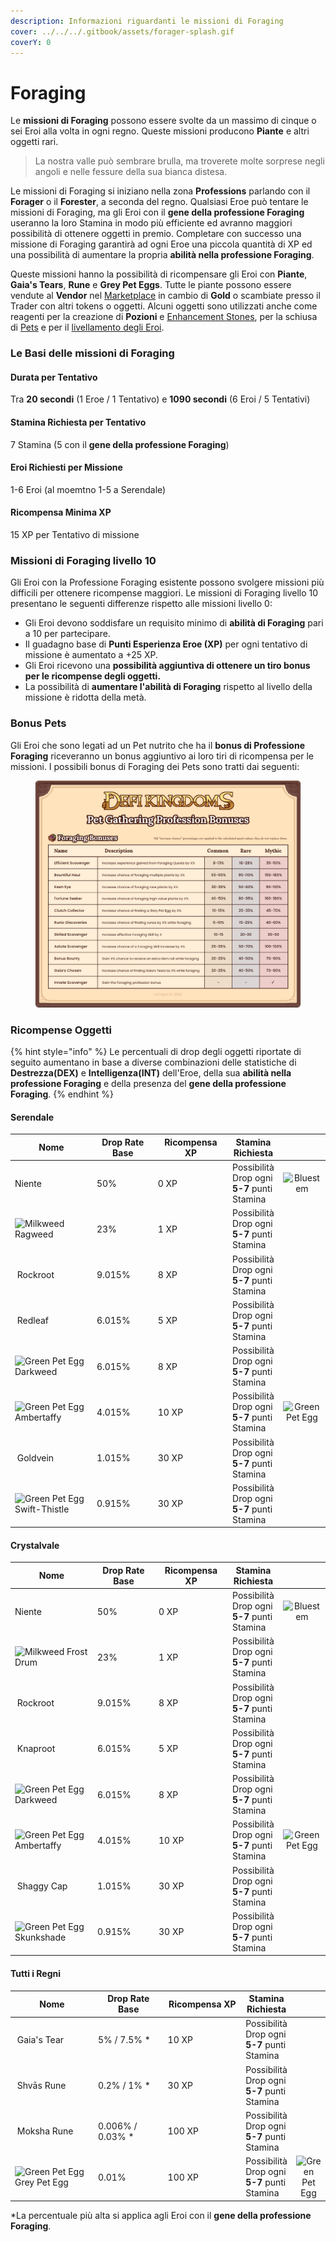 ```yaml
---
description: Informazioni riguardanti le missioni di Foraging
cover: ../../../.gitbook/assets/forager-splash.gif
coverY: 0
---
```


# Foraging

Le **missioni di Foraging** possono essere svolte da un massimo di cinque o sei Eroi alla volta in ogni regno. Queste missioni producono **Piante** e altri oggetti rari.

> La nostra valle può sembrare brulla, ma troverete molte sorprese negli angoli e nelle fessure della sua bianca distesa.

Le missioni di Foraging si iniziano nella zona **Professions** parlando con il **Forager** o il **Forester**, a seconda del regno. Qualsiasi Eroe può tentare le missioni di Foraging, ma gli Eroi con il **gene della professione Foraging** useranno la loro Stamina in modo più efficiente ed avranno maggiori possibilità di ottenere oggetti in premio. Completare con successo una missione di Foraging garantirà ad ogni Eroe una piccola quantità di XP ed una possibilità di aumentare la propria **abilità nella professione Foraging**.

Queste missioni hanno la possibilità di ricompensare gli Eroi con **Piante**, **Gaia's Tears**, **Rune** e **Grey Pet Eggs**. Tutte le piante possono essere vendute al **Vendor** nel [Marketplace](../../../gameplay/zone-di-gioco/marketplace.md) in cambio di **Gold** o scambiate presso il Trader con altri tokens o oggetti. Alcuni oggetti sono utilizzati anche come reagenti per la creazione di **Pozioni** e [Enhancement Stones](../../../gameplay/oggetti/enhancement-stones.md), per la schiusa di [Pets](../heroes/pets.md) e per il [livellamento degli Eroi](../heroes/leveling.md).

### Le Basi delle missioni di Foraging

#### Durata per Tentativo

Tra **20 secondi** (1 Eroe / 1 Tentativo) e **1090 secondi** (6 Eroi / 5 Tentativi)

#### Stamina Richiesta per Tentativo

7 Stamina (5 con il **gene della professione Foraging**)

#### Eroi Richiesti per Missione

1-6 Eroi (al moemtno 1-5 a Serendale)

#### Ricompensa Minima XP

15 XP per Tentativo di missione

### **Missioni di Foraging livello 10**

Gli Eroi con la Professione Foraging esistente possono svolgere missioni più difficili per ottenere ricompense maggiori. Le missioni di Foraging livello 10 presentano le seguenti differenze rispetto alle missioni livello 0:

* Gli Eroi devono soddisfare un requisito minimo di **abilità di Foraging** pari a 10 per partecipare.
* Il guadagno base di **Punti Esperienza Eroe (XP)** per ogni tentativo di missione è aumentato a +25 XP.
* Gli Eroi ricevono una **possibilità aggiuntiva di ottenere un tiro bonus per le ricompense degli oggetti.**
* La possibilità di **aumentare l'abilità di Foraging** rispetto al livello della missione è ridotta della metà.

### Bonus Pets

Gli Eroi che sono legati ad un Pet nutrito che ha il **bonus di Professione Foraging** riceveranno un bonus aggiuntivo ai loro tiri di ricompensa per le missioni. I possibili bonus di Foraging dei Pets sono tratti dai seguenti:

<figure><img src="../../../.gitbook/assets/image (8).png" alt=""><figcaption></figcaption></figure>

### **Ricompense Oggetti**

{% hint style="info" %}
Le percentuali di drop degli oggetti riportate di seguito aumentano in base a diverse combinazioni delle statistiche di **Destrezza(DEX)** e **Intelligenza(INT)** dell'Eroe, della sua **abilità nella professione Foraging** e della presenza del **gene della professione Foraging**.
{% endhint %}

#### Serendale

<table><thead><tr><th width="213.69851729818782">Nome</th><th width="152">Drop Rate Base</th><th width="153">Ricompensa XP</th><th>Stamina Richiesta</th><th data-hidden align="center"> </th></tr></thead><tbody><tr><td>Niente</td><td>50%</td><td>0 XP</td><td>Possibilità Drop ogni <strong>5-7</strong> punti Stamina</td><td align="center"><img src="https://defi-kingdoms.b-cdn.net/art-assets/items/bluestem.png" alt="Bluestem"></td></tr><tr><td><img src="https://defi-kingdoms.b-cdn.net/art-assets/items/ragweed.png" alt="Milkweed"> Ragweed</td><td>23%</td><td>1 XP</td><td>Possibilità Drop ogni <strong>5-7</strong> punti Stamina</td><td align="center"></td></tr><tr><td><img src="https://defi-kingdoms.b-cdn.net/art-assets/items/rockroot.png" alt="" data-size="original"> Rockroot</td><td>9.015%</td><td>8 XP</td><td>Possibilità Drop ogni <strong>5-7</strong> punti Stamina</td><td align="center"></td></tr><tr><td><img src="https://defi-kingdoms.b-cdn.net/art-assets/items/redleaf.png" alt="" data-size="original"> Redleaf</td><td>6.015%</td><td>5 XP</td><td>Possibilità Drop ogni <strong>5-7</strong> punti Stamina</td><td align="center"></td></tr><tr><td><img src="https://defi-kingdoms.b-cdn.net/art-assets/items/darkweed.png" alt="Green Pet Egg"> Darkweed</td><td>6.015%</td><td>8 XP</td><td>Possibilità Drop ogni <strong>5-7</strong> punti Stamina</td><td align="center"></td></tr><tr><td><img src="https://defi-kingdoms.b-cdn.net/art-assets/items/ambertaffy.png" alt="Green Pet Egg" data-size="original"> Ambertaffy</td><td>4.015%</td><td>10 XP</td><td>Possibilità Drop ogni <strong>5-7</strong> punti Stamina</td><td align="center"><img src="https://defi-kingdoms.b-cdn.net/art-assets/items/pet-egg-green.png" alt="Green Pet Egg"></td></tr><tr><td><img src="https://defi-kingdoms.b-cdn.net/art-assets/items/goldvein.png" alt=""> Goldvein</td><td>1.015%</td><td>30 XP</td><td>Possibilità Drop ogni <strong>5-7</strong> punti Stamina</td><td align="center"></td></tr><tr><td><img src="https://defi-kingdoms.b-cdn.net/art-assets/items/swift-thistle.png" alt="Green Pet Egg"> Swift-Thistle</td><td>0.915%</td><td>30 XP</td><td>Possibilità Drop ogni <strong>5-7</strong> punti Stamina</td><td align="center"></td></tr></tbody></table>

#### Crystalvale

<table><thead><tr><th width="209.69851729818782">Nome</th><th width="159">Drop Rate Base</th><th width="153">Ricompensa XP</th><th>Stamina Richiesta</th><th data-hidden align="center"> </th></tr></thead><tbody><tr><td>Niente</td><td>50%</td><td>0 XP</td><td>Possibilità Drop ogni <strong>5-7</strong> punti Stamina</td><td align="center"><img src="https://defi-kingdoms.b-cdn.net/art-assets/items/bluestem.png" alt="Bluestem"></td></tr><tr><td><img src="https://defi-kingdoms.b-cdn.net/art-assets/items/frost-drum.png" alt="Milkweed"> Frost Drum</td><td>23%</td><td>1 XP</td><td>Possibilità Drop ogni <strong>5-7</strong> punti Stamina</td><td align="center"></td></tr><tr><td><img src="https://defi-kingdoms.b-cdn.net/art-assets/items/rockroot.png" alt="" data-size="original"> Rockroot</td><td>9.015%</td><td>8 XP</td><td>Possibilità Drop ogni <strong>5-7</strong> punti Stamina</td><td align="center"></td></tr><tr><td><img src="https://defi-kingdoms.b-cdn.net/art-assets/items/redleaf.png" alt="" data-size="original"> Knaproot</td><td>6.015%</td><td>5 XP</td><td>Possibilità Drop ogni <strong>5-7</strong> punti Stamina</td><td align="center"></td></tr><tr><td><img src="https://defi-kingdoms.b-cdn.net/art-assets/items/darkweed.png" alt="Green Pet Egg"> Darkweed</td><td>6.015%</td><td>8 XP</td><td>Possibilità Drop ogni <strong>5-7</strong> punti Stamina</td><td align="center"></td></tr><tr><td><img src="https://defi-kingdoms.b-cdn.net/art-assets/items/ambertaffy.png" alt="Green Pet Egg" data-size="original"> Ambertaffy</td><td>4.015%</td><td>10 XP</td><td>Possibilità Drop ogni <strong>5-7</strong> punti Stamina</td><td align="center"><img src="https://defi-kingdoms.b-cdn.net/art-assets/items/pet-egg-green.png" alt="Green Pet Egg"></td></tr><tr><td><img src="https://defi-kingdoms.b-cdn.net/art-assets/items/shaggyCaps.png" alt=""> Shaggy Cap</td><td>1.015%</td><td>30 XP</td><td>Possibilità Drop ogni <strong>5-7</strong> punti Stamina</td><td align="center"></td></tr><tr><td><img src="https://defi-kingdoms.b-cdn.net/art-assets/items/skunkShade.png" alt="Green Pet Egg"> Skunkshade</td><td>0.915%</td><td>30 XP</td><td>Possibilità Drop ogni <strong>5-7</strong> punti Stamina</td><td align="center"></td></tr></tbody></table>

#### Tutti i Regni

<table><thead><tr><th width="221.69851729818782">Nome</th><th width="165">Drop Rate Base</th><th width="151">Ricompensa XP</th><th>Stamina Richiesta</th><th data-hidden align="center"> </th></tr></thead><tbody><tr><td><img src="https://defi-kingdoms.b-cdn.net/art-assets/items/gaias-tear.png" alt="" data-size="original"> Gaia's Tear</td><td>5% / 7.5% *</td><td>10 XP</td><td>Possibilità Drop ogni <strong>5-7</strong> punti Stamina</td><td align="center"></td></tr><tr><td><img src="https://defi-kingdoms.b-cdn.net/art-assets/items/shvas-rune.gif" alt=""> Shvās Rune</td><td>0.2% / 1% *</td><td>30 XP</td><td>Possibilità Drop ogni <strong>5-7</strong> punti Stamina</td><td align="center"></td></tr><tr><td><img src="https://defi-kingdoms.b-cdn.net/art-assets/items/moksha-rune.gif" alt=""> Moksha Rune</td><td>0.006% / 0.03% *</td><td>100 XP</td><td>Possibilità Drop ogni <strong>5-7</strong> punti Stamina</td><td align="center"></td></tr><tr><td><img src="https://defi-kingdoms.b-cdn.net/art-assets/items/pet-egg-grey.png" alt="Green Pet Egg"> Grey Pet Egg</td><td>0.01%</td><td>100 XP</td><td>Possibilità Drop ogni <strong>5-7</strong> punti Stamina</td><td align="center"><img src="https://defi-kingdoms.b-cdn.net/art-assets/items/pet-egg-green.png" alt="Green Pet Egg"></td></tr></tbody></table>

\*La percentuale più alta si applica agli Eroi con il **gene della professione Foraging**.
